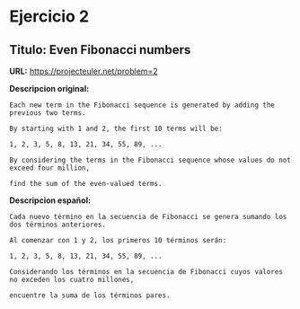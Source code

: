 Ejercicio 2
===========

Titulo: Even Fibonacci numbers
------------------------------

**URL:** https://projecteuler.net/problem=2


**Descripcion original:**

    Each new term in the Fibonacci sequence is generated by adding the previous two terms. 
    
    By starting with 1 and 2, the first 10 terms will be:

    1, 2, 3, 5, 8, 13, 21, 34, 55, 89, ...

    By considering the terms in the Fibonacci sequence whose values do not exceed four million, 
    
    find the sum of the even-valued terms.

**Descripcion español:**

    Cada nuevo término en la secuencia de Fibonacci se genera sumando los dos términos anteriores. 
    
    Al comenzar con 1 y 2, los primeros 10 términos serán:

    1, 2, 3, 5, 8, 13, 21, 34, 55, 89, ...

    Considerando los términos en la secuencia de Fibonacci cuyos valores no exceden los cuatro millones, 
    
    encuentre la suma de los términos pares.
